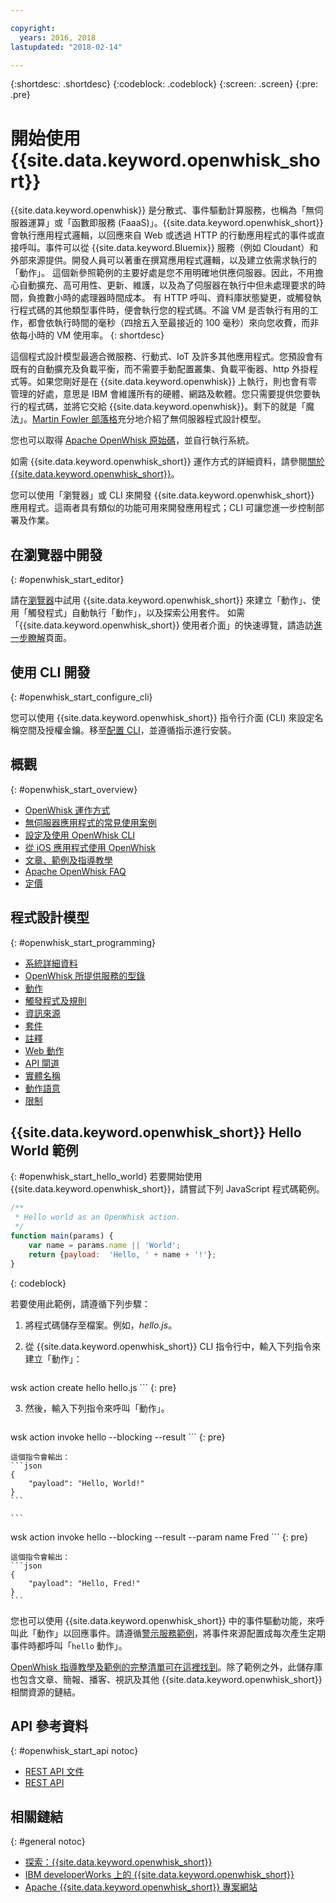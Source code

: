 ```yaml
---

copyright:
  years: 2016, 2018
lastupdated: "2018-02-14"

---
```


{:shortdesc: .shortdesc}
{:codeblock: .codeblock}
{:screen: .screen}
{:pre: .pre}

# 開始使用 {{site.data.keyword.openwhisk_short}}

{{site.data.keyword.openwhisk}} 是分散式、事件驅動計算服務，也稱為「無伺服器運算」或「函數即服務 (FaaaS)」。{{site.data.keyword.openwhisk_short}} 會執行應用程式邏輯，以回應來自 Web 或透過 HTTP 的行動應用程式的事件或直接呼叫。事件可以從 {{site.data.keyword.Bluemix}} 服務（例如 Cloudant）和外部來源提供。開發人員可以著重在撰寫應用程式邏輯，以及建立依需求執行的「動作」。
這個新參照範例的主要好處是您不用明確地供應伺服器。因此，不用擔心自動擴充、高可用性、更新、維護，以及為了伺服器在執行中但未處理要求的時間，負擔數小時的處理器時間成本。
有 HTTP 呼叫、資料庫狀態變更，或觸發執行程式碼的其他類型事件時，便會執行您的程式碼。不論 VM 是否執行有用的工作，都會依執行時間的毫秒（四捨五入至最接近的 100 毫秒）來向您收費，而非依每小時的 VM 使用率。
{: shortdesc}

這個程式設計模型最適合微服務、行動式、IoT 及許多其他應用程式。您預設會有既有的自動擴充及負載平衡，而不需要手動配置叢集、負載平衡器、http 外掛程式等。如果您剛好是在 {{site.data.keyword.openwhisk}} 上執行，則也會有零管理的好處，意思是 IBM 會維護所有的硬體、網路及軟體。您只需要提供您要執行的程式碼，並將它交給 {{site.data.keyword.openwhisk}}。剩下的就是「魔法」。[Martin Fowler 部落格](https://martinfowler.com/articles/serverless.html)充分地介紹了無伺服器程式設計模型。

您也可以取得 [Apache OpenWhisk 原始碼](https://github.com/openwhisk/openwhisk)，並自行執行系統。

如需 {{site.data.keyword.openwhisk_short}} 運作方式的詳細資料，請參閱[關於 {{site.data.keyword.openwhisk_short}}](./openwhisk_about.html)。

您可以使用「瀏覽器」或 CLI 來開發 {{site.data.keyword.openwhisk_short}} 應用程式。這兩者具有類似的功能可用來開發應用程式；CLI 可讓您進一步控制部署及作業。

## 在瀏覽器中開發
{: #openwhisk_start_editor}

請在[瀏覽器](https://console.{DomainName}/openwhisk/actions)中試用 {{site.data.keyword.openwhisk_short}} 來建立「動作」、使用「觸發程式」自動執行「動作」，以及探索公用套件。
如需「{{site.data.keyword.openwhisk_short}} 使用者介面」的快速導覽，請造訪[進一步瞭解](https://console.{DomainName}/openwhisk/learn)頁面。

## 使用 CLI 開發
{: #openwhisk_start_configure_cli}

您可以使用 {{site.data.keyword.openwhisk_short}} 指令行介面 (CLI) 來設定名稱空間及授權金鑰。移至[配置 CLI](https://console.{DomainName}/openwhisk/cli)，並遵循指示進行安裝。

## 概觀
{: #openwhisk_start_overview}
- [OpenWhisk 運作方式](./openwhisk_about.html)
- [無伺服器應用程式的常見使用案例](./openwhisk_use_cases.html)
- [設定及使用 OpenWhisk CLI](./openwhisk_cli.html)
- [從 iOS 應用程式使用 OpenWhisk](./openwhisk_mobile_sdk.html)
- [文章、範例及指導教學](https://github.com/openwhisk/openwhisk-external-resources)
- [Apache OpenWhisk FAQ](http://openwhisk.org/faq)
- [定價](https://console.ng.bluemix.net/openwhisk/learn/pricing)

## 程式設計模型
{: #openwhisk_start_programming}
- [系統詳細資料](./openwhisk_reference.html)
- [OpenWhisk 所提供服務的型錄](./openwhisk_catalog.html)
- [動作](./openwhisk_actions.html)
- [觸發程式及規則](./openwhisk_triggers_rules.html)
- [資訊來源](./openwhisk_feeds.html)
- [套件](./openwhisk_packages.html)
- [註釋](./openwhisk_annotations.html)
- [Web 動作](./openwhisk_webactions.html)
- [API 閘道](./openwhisk_apigateway.html)
- [實體名稱](./openwhisk_reference.html#openwhisk_entities)
- [動作語意](./openwhisk_reference.html#openwhisk_semantics)
- [限制](./openwhisk_reference.html#openwhisk_syslimits)

## {{site.data.keyword.openwhisk_short}} Hello World 範例
{: #openwhisk_start_hello_world}
若要開始使用 {{site.data.keyword.openwhisk_short}}，請嘗試下列 JavaScript 程式碼範例。

```javascript
/**
 * Hello world as an OpenWhisk action.
 */
function main(params) {
    var name = params.name || 'World';
    return {payload:  'Hello, ' + name + '!'};
}
```
{: codeblock}

若要使用此範例，請遵循下列步驟：

1. 將程式碼儲存至檔案。例如，*hello.js*。

2. 從 {{site.data.keyword.openwhisk_short}} CLI 指令行中，輸入下列指令來建立「動作」：
    ```
wsk action create hello hello.js
    ```
    {: pre}

3. 然後，輸入下列指令來呼叫「動作」。
    ```
wsk action invoke hello --blocking --result
    ```
    {: pre}  

    這個指令會輸出：
    ```json
    {
        "payload": "Hello, World!"
    }
    ```
    
    ```
wsk action invoke hello --blocking --result --param name Fred
    ```
    {: pre}  

    這個指令會輸出：
    ```json
    {
        "payload": "Hello, Fred!"
    }
    ```

您也可以使用 {{site.data.keyword.openwhisk_short}} 中的事件驅動功能，來呼叫此「動作」以回應事件。請遵循[警示服務範例](./openwhisk_packages.html#openwhisk_package_trigger)，將事件來源配置成每次產生定期事件時都呼叫「`hello` 動作」。

[OpenWhisk 指導教學及範例的完整清單可在這裡找到](https://github.com/openwhisk/openwhisk-external-resources#sample-applications)。除了範例之外，此儲存庫也包含文章、簡報、播客、視訊及其他 {{site.data.keyword.openwhisk_short}} 相關資源的鏈結。

## API 參考資料
{: #openwhisk_start_api notoc}
* [REST API 文件](./openwhisk_reference.html#openwhisk_ref_restapi)
* [REST API](https://console.{DomainName}/apidocs/98)

## 相關鏈結
{: #general notoc}
* [探索：{{site.data.keyword.openwhisk_short}}](http://www.ibm.com/cloud-computing/bluemix/openwhisk/)
* [IBM developerWorks 上的 {{site.data.keyword.openwhisk_short}}](https://developer.ibm.com/openwhisk/)
* [Apache {{site.data.keyword.openwhisk_short}} 專案網站](http://openwhisk.org)
